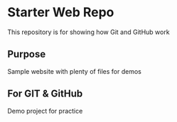 # Starter Web Repo
This repository is for showing how Git and GitHub work

## Purpose
Sample website with plenty of files for demos

## For GIT & GitHub
Demo project for practice